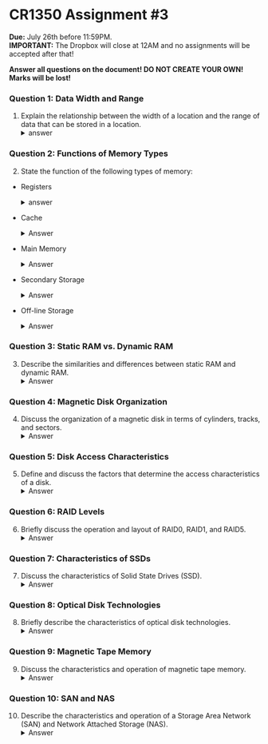 # CR1350 Assignment #3


**Due:** July 26th before 11:59PM.\
**IMPORTANT:** The Dropbox will close at 12AM and no assignments will be accepted after that!

**Answer all questions on the document! DO NOT CREATE YOUR OWN! Marks will be lost!**

### Question 1: Data Width and Range
1.	Explain the relationship between the width of a location and the range of data that can be stored in a location.
    <details>
    <summary>answer</summary>The width of a memory location determines the range of data that can be stored in that location, or, the number of bits that can be stored in a single memory cell or register.
    </details>


### Question 2: Functions of Memory Types
2.	State the function of the following types of memory:

- Registers
    <details>
    <summary>answer</summary>
    Small, fast storage between the CPU that holds data and instructions that are currently being processed. Used for quick calculations for data.
    </details>

- Cache
    <details>
    <summary>Answer</summary>
    A small, high-speed memory location close to the CPU. It stores frequently accessed data to speed up retrieval and improve overall performance
    </details>

- Main Memory
    <details>
    <summary>Answer</summary>
    Also known as RAM, primary storage area for data the CPU needs while executing programs. Loses contents when power is turned off 
    </details>

- Secondary Storage
    <details>
    <summary>Answer</summary>
    Non volatile storage (SSDs, HDDs). Used to store datd and programs for the long term. Much larger capacity but slower
    </details>

- Off-line Storage
    <details>
    <summary>Answer</summary>
    Removable storage media for backup, archiving and transporting. Things like usb flash drives, cds dvds. Non volatile and can be stored separate of the computer
    </details>



### Question 3: Static RAM vs. Dynamic RAM

3.	Describe the similarities and differences between static RAM and dynamic RAM.
    <details>
    <summary>Answer</summary>
    <ul>
    <li>Both are volatile memory, meaning loss of data with loss of power</li>
    <li>Both are used for temporary memory</li>
    <li>Both allow random access to memory locations</li>
    <li>SRAM used flip flop circuits to store bits, DRAM uses 1 transistor</li>
    <li>DRAM requires refreshing to maintain data integrity, SRAM doesn’t</li>
    <li>SRAM is slightly faster because t doesn’t need to be refreshed</li>
    </ul>
    </details>

### Question 4: Magnetic Disk Organization

4.	Discuss the organization of a magnetic disk in terms of cylinders, tracks, and sectors.
    <details>
    <summary>Answer</summary>
    <ul>
    <li>Magnetic disks is separated into a series of cylinders, which include all tracks at a given radius on all platters</li>
     <li>A track is a circular path on the surface of a disk platter where data is recorded.</li>
      <li>A sector is a segment of track.</li>
    </ul>
    In short, a magnetic disk are organized into vertical stacks of tracks, which are the circles on a platter, which contain sectors which are segments of memory
    </details>
    

### Question 5: Disk Access Characteristics

5.	Define and discuss the factors that determine the access characteristics of a disk.
    <details>
    <summary>Answer</summary>
    <ul>
    <li>Data transfer rate: the time it takes to read/write to a data location</li>
    <li>Access Patterns: the manner in which data is read/written to the disk</li>
    <li>Cache size and efficiency: the amount of memory used to store frequently accessed data memory</li>
    <li>Queue depth: the number of IO operations the disk can handle at once</li>
    <li>Environmental factors: a cold disk is a slow disk, a boiling disk is a melted disk</li>
    </ul>
    </details>

### Question 6: RAID Levels

6.	Briefly discuss the operation and layout of RAID0, RAID1, and RAID5.
    <details>
    <summary>Answer</summary>
    Raid0
    <ul>
    <li>‘stripes’ data evenly across two or more disks without redundancy</li>
    <li>Each disk stores a portion of the data </li>
    </ul>
    Raid1
    <ul>
    <li>Duplicated the same data onto two more more disks. Each disk holds 1 exact copy of the data</li>
    <li>Each disk holds identical copies of the same data</li>
    </ul>
    Raid5
    <ul>
    <li>‘stripes’ data and parity information across three or more disks. Parity is used for error checking and recovery</li>
    <li>Data and parity is distributed across all disks which increases fault tolerance </li>
    </ul>
    </details>

### Question 7: Characteristics of SSDs

7.	Discuss the characteristics of Solid State Drives (SSD).
    <details>
    <summary>Answer</summary>
    <ul>
    <li>Uses flash memory to store data </li>
    <li>Low power consumption, fast, and reliable due to lack of mechanical parts</li>
    <li>Most expensive data storage format due to speed, reliability, and capacity</li>
    <li>Ssd’s have a finite number of write cycles</li>
    </ul>
    </details>

### Question 8: Optical Disk Technologies

8.	Briefly describe the characteristics of optical disk technologies.
    <details>
    <summary>Answer</summary>
    <ul>
    <li>Uses laser light to read/write data to a physical disk</li>
    <li>Most familiar use case are CDs/DVDs</li>
    <li>Resistant to environmental factors (however can be scratched)</li>
    <li>Lifespan ~10 years (supposedly up to 100)</li>
    </ul>
    </details>

### Question 9: Magnetic Tape Memory

9.	Discuss the characteristics and operation of magnetic tape memory.
    <details>
    <summary>Answer</summary>
    <ul>
    <li>Commonly used for data archive, exchange and system backup due to low cost</li>
    <li>Uses sequential access to data</li>
    <li>Long access times</li>
    <li>Lossless data compression</li>
    </ul>
    </details>

### Question 10: SAN and NAS
10.	Describe the characteristics and operation of a Storage Area Network (SAN) and Network Attached Storage (NAS).
    <details>
    <summary>Answer</summary>
    <ul>
    <li>A NAS is a single storage device that serves data over ethernet and is relatively inexpensive and commercially available</li>
    <li>A SAN is a tight network of multiple devices that is more expensive and typically used for larger businesses and requires much more IT administration than a NAS</li>
    </ul>
    </details>


